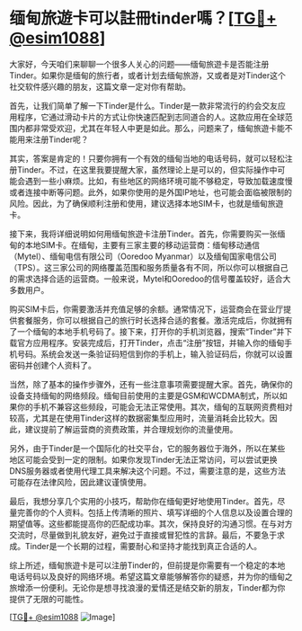 # 缅甸旅遊卡可以註冊tinder嗎？[[TG💪+ @esim1088](https://t.me/s/esim1088)]

大家好，今天咱们来聊聊一个很多人关心的问题——缅甸旅遊卡是否能注册Tinder。如果你是缅甸的旅行者，或者计划去缅甸旅游，又或者是对Tinder这个社交软件感兴趣的朋友，这篇文章一定对你有帮助。

首先，让我们简单了解一下Tinder是什么。Tinder是一款非常流行的约会交友应用程序，它通过滑动卡片的方式让你快速匹配到志同道合的人。这款应用在全球范围内都非常受欢迎，尤其在年轻人中更是如此。那么，问题来了，缅甸旅遊卡能不能用来注册Tinder呢？

其实，答案是肯定的！只要你拥有一个有效的缅甸当地的电话号码，就可以轻松注册Tinder。不过，在这里我要提醒大家，虽然理论上是可以的，但实际操作中可能会遇到一些小麻烦。比如，有些地区的网络环境可能不够稳定，导致加载速度慢或者连接中断等问题。此外，如果你使用的是外国IP地址，也可能会面临被限制的风险。因此，为了确保顺利注册和使用，建议选择本地SIM卡，也就是缅甸旅遊卡。

接下来，我将详细说明如何用缅甸旅遊卡注册Tinder。首先，你需要购买一张缅甸的本地SIM卡。在缅甸，主要有三家主要的移动运营商：缅甸移动通信（Mytel）、缅甸电信有限公司（Ooredoo Myanmar）以及缅甸国家电信公司（TPS）。这三家公司的网络覆盖范围和服务质量各有不同，所以你可以根据自己的需求选择合适的运营商。一般来说，Mytel和Ooredoo的信号覆盖较好，适合大多数用户。

购买SIM卡后，你需要激活并充值足够的余额。通常情况下，运营商会在营业厅提供套餐服务，你可以根据自己的旅行时长选择合适的套餐。激活完成后，你就拥有了一个缅甸的本地手机号码了。接下来，打开你的手机浏览器，搜索“Tinder”并下载官方应用程序。安装完成后，打开Tinder，点击“注册”按钮，并输入你的缅甸手机号码。系统会发送一条验证码短信到你的手机上，输入验证码后，你就可以设置密码并创建个人资料了。

当然，除了基本的操作步骤外，还有一些注意事项需要提醒大家。首先，确保你的设备支持缅甸的网络频段。缅甸目前使用的主要是GSM和WCDMA制式，所以如果你的手机不兼容这些频段，可能会无法正常使用。其次，缅甸的互联网资费相对较高，尤其是在使用Tinder这样的数据密集型应用时，流量消耗会比较大。因此，建议提前了解运营商的资费政策，并合理规划你的流量使用。

另外，由于Tinder是一个国际化的社交平台，它的服务器位于海外，所以在某些地区可能会受到一定的限制。如果你发现Tinder无法正常访问，可以尝试更换DNS服务器或者使用代理工具来解决这个问题。不过，需要注意的是，这些方法可能存在法律风险，因此建议谨慎使用。

最后，我想分享几个实用的小技巧，帮助你在缅甸更好地使用Tinder。首先，尽量完善你的个人资料。包括上传清晰的照片、填写详细的个人信息以及设置合理的期望值等。这些都能提高你的匹配成功率。其次，保持良好的沟通习惯。在与对方交流时，尽量做到礼貌友好，避免过于直接或冒犯性的言辞。最后，不要急于求成。Tinder是一个长期的过程，需要耐心和坚持才能找到真正合适的人。

综上所述，缅甸旅遊卡是可以注册Tinder的，但前提是你需要有一个稳定的本地电话号码以及良好的网络环境。希望这篇文章能够解答你的疑惑，并为你的缅甸之旅增添一份便利。无论你是想寻找浪漫的爱情还是结交新的朋友，Tinder都为你提供了无限的可能性。

[[TG💪+ @esim1088](https://t.me/s/esim1088) ![Image](https://i.postimg.cc/4NQfJmqS/Snipaste-2025-05-13-00-14-12.png)]